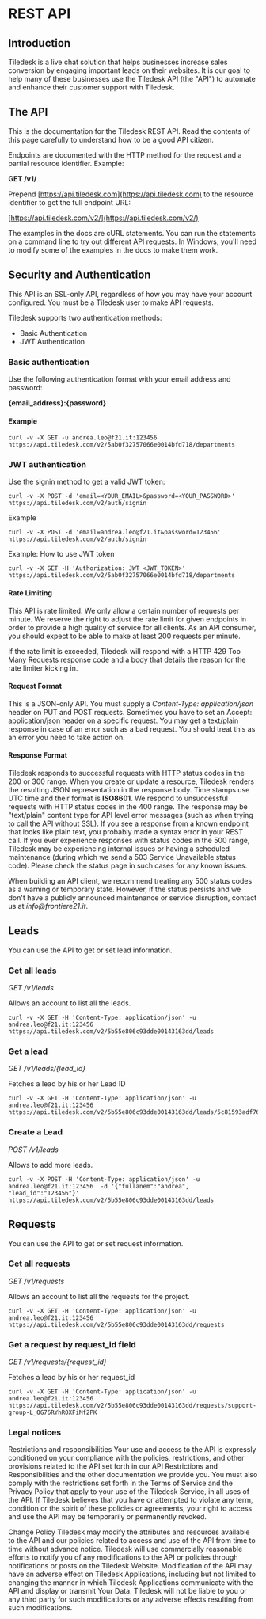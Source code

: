 # REST API

## Introduction

Tiledesk is a live chat solution that helps businesses increase sales conversion by engaging important leads on their websites. It is our goal to help many of these businesses use the Tiledesk API \(the "API"\) to automate and enhance their customer support with Tiledesk.

## The API

This is the documentation for the Tiledesk REST API. Read the contents of this page carefully to understand how to be a good API citizen.

Endpoints are documented with the HTTP method for the request and a partial resource identifier. Example:

**GET /v1/**

Prepend [https://api.tiledesk.com](https://api.tiledesk.com) to the resource identifier to get the full endpoint URL:

[https://api.tiledesk.com/v2/](https://api.tiledesk.com/v2/)

The examples in the docs are cURL statements. You can run the statements on a command line to try out different API requests. In Windows, you'll need to modify some of the examples in the docs to make them work.

## Security and Authentication

This API is an SSL-only API, regardless of how you may have your account configured. You must be a Tiledesk user to make API requests.

Tiledesk supports two authentication methods:

* Basic Authentication
* JWT Authentication

### Basic authentication

Use the following authentication format with your email address and password:

**{email\_address}:{password}**

#### Example

```text
curl -v -X GET -u andrea.leo@f21.it:123456 https://api.tiledesk.com/v2/5ab0f32757066e0014bfd718/departments
```

### JWT authentication

Use the signin method to get a valid JWT token:

```text
curl -v -X POST -d 'email=<YOUR_EMAIL>&password=<YOUR_PASSWORD>' https://api.tiledesk.com/v2/auth/signin
```

Example

```text
curl -v -X POST -d 'email=andrea.leo@f21.it&password=123456' https://api.tiledesk.com/v2/auth/signin
```

Example: How to use JWT token

```text
curl -v -X GET -H 'Authorization: JWT <JWT_TOKEN>' https://api.tiledesk.com/v2/5ab0f32757066e0014bfd718/departments
```

#### Rate Limiting

This API is rate limited. We only allow a certain number of requests per minute. We reserve the right to adjust the rate limit for given endpoints in order to provide a high quality of service for all clients. As an API consumer, you should expect to be able to make at least 200 requests per minute.

If the rate limit is exceeded, Tiledesk will respond with a HTTP 429 Too Many Requests response code and a body that details the reason for the rate limiter kicking in.

#### Request Format

This is a JSON-only API. You must supply a _Content-Type: application/json_ header on PUT and POST requests. Sometimes you have to set an Accept: application/json header on a specific request. You may get a text/plain response in case of an error such as a bad request. You should treat this as an error you need to take action on.

#### Response Format

Tiledesk responds to successful requests with HTTP status codes in the 200 or 300 range. When you create or update a resource, Tiledesk renders the resulting JSON representation in the response body. Time stamps use UTC time and their format is **ISO8601**. We respond to unsuccessful requests with HTTP status codes in the 400 range. The response may be "text/plain" content type for API level error messages \(such as when trying to call the API without SSL\). If you see a response from a known endpoint that looks like plain text, you probably made a syntax error in your REST call. If you ever experience responses with status codes in the 500 range, Tiledesk may be experiencing internal issues or having a scheduled maintenance \(during which we send a 503 Service Unavailable status code\). Please check the status page in such cases for any known issues.

When building an API client, we recommend treating any 500 status codes as a warning or temporary state. However, if the status persists and we don't have a publicly announced maintenance or service disruption, contact us at _info@frontiere21.it_.

## Leads

You can use the API to get or set lead information.

### Get all leads

_GET /v1/leads_

Allows an account to list all the leads.

```text
curl -v -X GET -H 'Content-Type: application/json' -u andrea.leo@f21.it:123456 https://api.tiledesk.com/v2/5b55e806c93dde00143163dd/leads
```

### Get a lead

_GET /v1/leads/{lead\_id}_

Fetches a lead by his or her Lead ID

```text
curl -v -X GET -H 'Content-Type: application/json' -u andrea.leo@f21.it:123456 https://api.tiledesk.com/v2/5b55e806c93dde00143163dd/leads/5c81593adf767b0017d1aa66
```

### Create a Lead

_POST /v1/leads_

Allows to add more leads.

```text
curl -v -X POST -H 'Content-Type: application/json' -u andrea.leo@f21.it:123456  -d '{"fullanem":"andrea", "lead_id":"123456"}' https://api.tiledesk.com/v2/5b55e806c93dde00143163dd/leads
```

## Requests

You can use the API to get or set request information.

### Get all requests

_GET /v1/requests_

Allows an account to list all the requests for the project.

```text
curl -v -X GET -H 'Content-Type: application/json' -u andrea.leo@f21.it:123456 https://api.tiledesk.com/v2/5b55e806c93dde00143163dd/requests
```

### Get a request by request\_id field

_GET /v1/requests/{request\_id}_

Fetches a lead by his or her request\_id

```text
curl -v -X GET -H 'Content-Type: application/json' -u andrea.leo@f21.it:123456 https://api.tiledesk.com/v2/5b55e806c93dde00143163dd/requests/support-group-L_OG76RYhR0XFiMf2PK
```



### Legal notices

Restrictions and responsibilities Your use and access to the API is expressly conditioned on your compliance with the policies, restrictions, and other provisions related to the API set forth in our API Restrictions and Responsibilities and the other documentation we provide you. You must also comply with the restrictions set forth in the Terms of Service and the Privacy Policy that apply to your use of the Tiledesk Service, in all uses of the API. If Tiledesk believes that you have or attempted to violate any term, condition or the spirit of these policies or agreements, your right to access and use the API may be temporarily or permanently revoked.

Change Policy Tiledesk may modify the attributes and resources available to the API and our policies related to access and use of the API from time to time without advance notice. Tiledesk will use commercially reasonable efforts to notify you of any modifications to the API or policies through notifications or posts on the Tiledesk Website. Modification of the API may have an adverse effect on Tiledesk Applications, including but not limited to changing the manner in which Tiledesk Applications communicate with the API and display or transmit Your Data. Tiledesk will not be liable to you or any third party for such modifications or any adverse effects resulting from such modifications.




